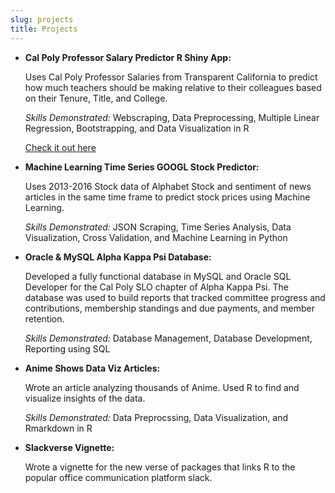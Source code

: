 ```yaml
---
slug: projects
title: Projects
---
```


* **Cal Poly Professor Salary Predictor R Shiny App:**
  
  Uses Cal Poly Professor Salaries from Transparent California to predict how much teachers should be making relative to their colleagues based on their Tenure, Title, and College. 
  
  
  *Skills Demonstrated:* Webscraping, Data Preprocessing, Multiple Linear Regression, Bootstrapping, and Data Visualization in R
  
  [Check it out here](https://kabhatia7.shinyapps.io/cal_poly_scraper/)

* **Machine Learning Time Series GOOGL Stock Predictor:**

  Uses 2013-2016 Stock data of Alphabet Stock and sentiment of news articles in the same time frame to predict stock prices using Machine Learning. 

  *Skills Demonstrated:* JSON Scraping, Time Series Analysis, Data Visualization, Cross Validation, and Machine Learning in Python 


* **Oracle & MySQL Alpha Kappa Psi Database:**

  Developed a fully functional database in MySQL and Oracle SQL Developer for the Cal Poly SLO chapter of Alpha Kappa Psi. The database was used to build reports that tracked committee progress and contributions, membership standings and due payments, and member retention.  

  *Skills Demonstrated:* Database Management, Database Development, Reporting using SQL
  
  
* **Anime Shows Data Viz Articles:**

  Wrote an article analyzing thousands of Anime. Used R to find and visualize insights of the data. 

  *Skills Demonstrated:* Data Preprocssing, Data Visualization, and Rmarkdown in R
  

* **Slackverse Vignette:**

  Wrote a vignette for the new verse of packages that links R to the popular office communication platform slack. 
